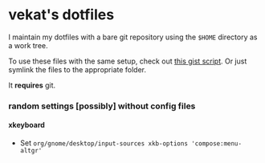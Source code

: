 # vekat's dotfiles

I maintain my dotfiles with a bare git repository using the `$HOME` directory as a work tree.

To use these files with the same setup, check out [this gist script](https://gist.github.com/vekat/bed1ffeb0f89d04a15ea75d79204ca80). Or just symlink the files to the appropriate folder.

It **requires** git.

### random settings [possibly] without config files

#### xkeyboard

- Set `org/gnome/desktop/input-sources xkb-options 'compose:menu-altgr'`
